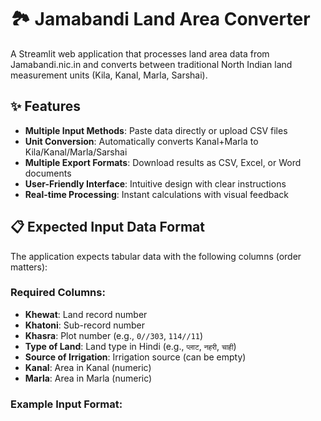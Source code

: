 # 🏞️ Jamabandi Land Area Converter

A Streamlit web application that processes land area data from Jamabandi.nic.in and converts between traditional North Indian land measurement units (Kila, Kanal, Marla, Sarshai).

## ✨ Features

- **Multiple Input Methods**: Paste data directly or upload CSV files
- **Unit Conversion**: Automatically converts Kanal+Marla to Kila/Kanal/Marla/Sarshai
- **Multiple Export Formats**: Download results as CSV, Excel, or Word documents
- **User-Friendly Interface**: Intuitive design with clear instructions
- **Real-time Processing**: Instant calculations with visual feedback

## 📋 Expected Input Data Format

The application expects tabular data with the following columns (order matters):

### Required Columns:
- **Khewat**: Land record number
- **Khatoni**: Sub-record number  
- **Khasra**: Plot number (e.g., `0//303`, `114//11`)
- **Type of Land**: Land type in Hindi (e.g., `प्लाट`, `नहरी`, `चाही`)
- **Source of Irrigation**: Irrigation source (can be empty)
- **Kanal**: Area in Kanal (numeric)
- **Marla**: Area in Marla (numeric)

### Example Input Format:
